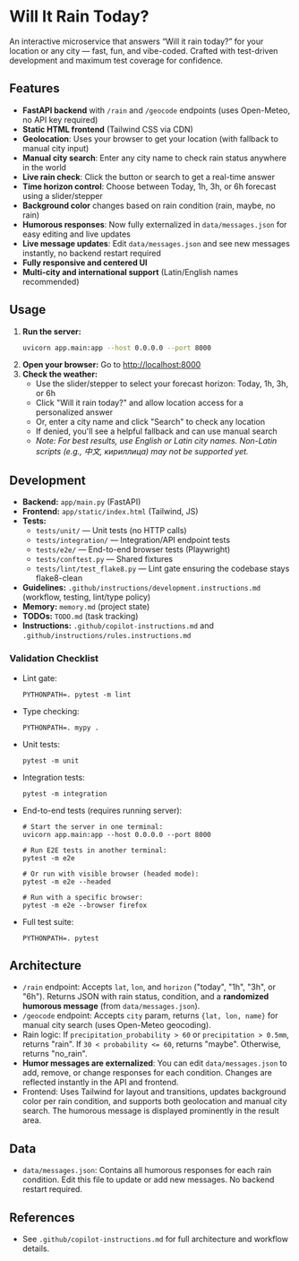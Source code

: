 

# Will It Rain Today?

An interactive microservice that answers “Will it rain today?” for your location or any city — fast, fun, and vibe-coded. Crafted with test-driven development and maximum test coverage for confidence.

## Features
- **FastAPI backend** with `/rain` and `/geocode` endpoints (uses Open-Meteo, no API key required)
- **Static HTML frontend** (Tailwind CSS via CDN)
- **Geolocation**: Uses your browser to get your location (with fallback to manual city input)
- **Manual city search**: Enter any city name to check rain status anywhere in the world
- **Live rain check**: Click the button or search to get a real-time answer
- **Time horizon control**: Choose between Today, 1h, 3h, or 6h forecast using a slider/stepper
- **Background color** changes based on rain condition (rain, maybe, no rain)
- **Humorous responses**: Now fully externalized in `data/messages.json` for easy editing and live updates
- **Live message updates**: Edit `data/messages.json` and see new messages instantly, no backend restart required
- **Fully responsive and centered UI**
- **Multi-city and international support** (Latin/English names recommended)

## Usage
1. **Run the server:**
	```bash
	uvicorn app.main:app --host 0.0.0.0 --port 8000
	```
2. **Open your browser:**
	Go to [http://localhost:8000](http://localhost:8000)
3. **Check the weather:**
	- Use the slider/stepper to select your forecast horizon: Today, 1h, 3h, or 6h
	- Click "Will it rain today?" and allow location access for a personalized answer
	- Or, enter a city name and click "Search" to check any location
	- If denied, you'll see a helpful fallback and can use manual search
	- _Note: For best results, use English or Latin city names. Non-Latin scripts (e.g., 中文, кириллица) may not be supported yet._

## Development
- **Backend:** `app/main.py` (FastAPI)
- **Frontend:** `app/static/index.html` (Tailwind, JS)
- **Tests:**
	- `tests/unit/` — Unit tests (no HTTP calls)
	- `tests/integration/` — Integration/API endpoint tests
	- `tests/e2e/` — End-to-end browser tests (Playwright)
	- `tests/conftest.py` — Shared fixtures
	- `tests/lint/test_flake8.py` — Lint gate ensuring the codebase stays flake8-clean
- **Guidelines:** `.github/instructions/development.instructions.md` (workflow, testing, lint/type policy)
- **Memory:** `memory.md` (project state)
- **TODOs:** `TODO.md` (task tracking)
- **Instructions:** `.github/copilot-instructions.md` and `.github/instructions/rules.instructions.md`

### Validation Checklist

- Lint gate:
	```
	PYTHONPATH=. pytest -m lint
	```
- Type checking:
	```
	PYTHONPATH=. mypy .
	```
- Unit tests:
	```
	pytest -m unit
	```
- Integration tests:
	```
	pytest -m integration
	```
- End-to-end tests (requires running server):
	```
	# Start the server in one terminal:
	uvicorn app.main:app --host 0.0.0.0 --port 8000
	
	# Run E2E tests in another terminal:
	pytest -m e2e
	
	# Or run with visible browser (headed mode):
	pytest -m e2e --headed
	
	# Run with a specific browser:
	pytest -m e2e --browser firefox
	```
- Full test suite:
	```
	PYTHONPATH=. pytest
	```


## Architecture
- `/rain` endpoint: Accepts `lat`, `lon`, and `horizon` ("today", "1h", "3h", or "6h"). Returns JSON with rain status, condition, and a **randomized humorous message** (from `data/messages.json`).
- `/geocode` endpoint: Accepts `city` param, returns `{lat, lon, name}` for manual city search (uses Open-Meteo geocoding).
- Rain logic: If `precipitation_probability > 60` or `precipitation > 0.5mm`, returns "rain". If `30 < probability <= 60`, returns "maybe". Otherwise, returns "no_rain".
- **Humor messages are externalized**: You can edit `data/messages.json` to add, remove, or change responses for each condition. Changes are reflected instantly in the API and frontend.
- Frontend: Uses Tailwind for layout and transitions, updates background color per rain condition, and supports both geolocation and manual city search. The humorous message is displayed prominently in the result area.


## Data
- `data/messages.json`: Contains all humorous responses for each rain condition. Edit this file to update or add new messages. No backend restart required.

## References
- See `.github/copilot-instructions.md` for full architecture and workflow details.
